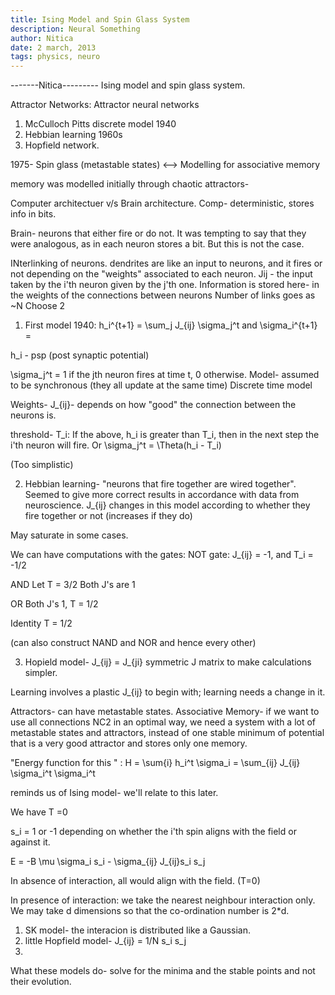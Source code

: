```yaml
---
title: Ising Model and Spin Glass System
description: Neural Something
author: Nitica
date: 2 march, 2013
tags: physics, neuro
---
```

-------Nitica---------
Ising model and spin glass system.

Attractor Networks:
Attractor neural networks
1. McCulloch Pitts discrete model 1940
2. Hebbian learning 1960s
3. Hopfield network.

1975- Spin glass (metastable states) <--> Modelling for associative memory


memory was modelled initially through chaotic attractors- 

Computer architectuer v/s Brain architecture.
Comp- deterministic, stores info in bits.

Brain- neurons that either fire or do not. It was tempting to say that they were analogous, as in  each neuron stores a bit. But this is not the case.

INterlinking of neurons. dendrites are like  an input to neurons, and it fires or not depending on the "weights" associated to each neuron. 
Jij - the input taken by the i'th neuron given by the j'th one. Information is stored here- in the weights of the connections between neurons
Number of links goes as ~N Choose 2

1. First model 1940:
h_i^{t+1} = \sum_j J_{ij} \sigma_j^t
and \sigma_i^{t+1} = 

h_i - psp (post synaptic potential) 

\sigma_j^t = 1 if the jth neuron fires at time t, 0 otherwise.
Model- assumed to be synchronous (they all update at the same time)
Discrete time model

Weights- J_{ij}-  depends on how "good" the connection between the neurons is.

threshold- T_i: If the above, h_i is greater than T_i, then in the next step the i'th neuron will fire.
Or
\sigma_j^t = \Theta(h_i - T_i)

(Too simplistic)

2. Hebbian learning- "neurons that fire together are wired together".
Seemed to give more correct results in accordance with data from neuroscience. 
J_{ij} changes in this model according to whether they fire together or not (increases if they do)

May saturate in some cases. 

We can have computations with the gates:
NOT gate:
J_{ij} = -1, and T_i = -1/2

AND 
Let T = 3/2 Both J's are 1

OR
Both J's 1, T = 1/2

Identity
T = 1/2

(can also construct NAND and NOR and hence every other)

3. Hopield model- J_{ij} = J_{ji}
symmetric J matrix to make calculations simpler.

Learning involves a plastic J_{ij} to begin with; learning needs a change in it.

Attractors- can have metastable states. 
Associative Memory- if we want to use all connections NC2 in an optimal way, we need a system with a lot of metastable states and attractors, instead of one stable minimum of potential that is a very good attractor and stores only one memory.


"Energy function for this " : 
H =  \sum{i} h_i^t \sigma_i 
 = \sum_{ij} J_{ij} \sigma_i^t \sigma_i^t

reminds us of Ising model- we'll relate to this later.

We have T =0

s_i = 1 or -1 depending on whether the i'th spin aligns with the field or against it.

E = -B \mu \sigma_i s_i - \sigma_{ij} J_{ij}s_i s_j

In absence of interaction, all would align with the field. (T=0)

In presence of interaction:
we take the nearest neighbour interaction only. We may take d dimensions so that the co-ordination number is 2*d. 

1. SK model- the interacion is distributed like a Gaussian.
2. little Hopfield model- J_{ij} = 1/N s_i s_j
3. 


What these models do- solve for the minima and the stable points and not their evolution.
















